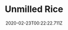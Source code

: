 ---
templateKey: blog-post
featuredpost: false
date: 2020-02-23T00:22:22.711Z
title: Unmilled Rice
description: Rice in its rawest form. Run this through a mill to increase the value
type: vegetable
sellPrice: 30
energy: 3
health: 1
featuredimage: /img/Unmilled_Rice.png
tags:
  - Spring
  - vegetable
  - Rice
  - pickles
---